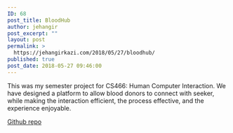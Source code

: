 ```yaml
---
ID: 68
post_title: BloodHub
author: jehangir
post_excerpt: ""
layout: post
permalink: >
  https://jehangirkazi.com/2018/05/27/bloodhub/
published: true
post_date: 2018-05-27 09:46:00
---
```

<!-- wp:paragraph -->
<p>This was my semester project for CS466: Human Computer Interaction. We have designed a platform to allow blood donors to connect with seeker, while making the interaction efficient, the process effective, and the experience enjoyable.</p>
<!-- /wp:paragraph -->

<!-- wp:paragraph -->
<p><a href="https://github.com/kazijehangir/bloodhub">Github repo</a></p>
<!-- /wp:paragraph -->